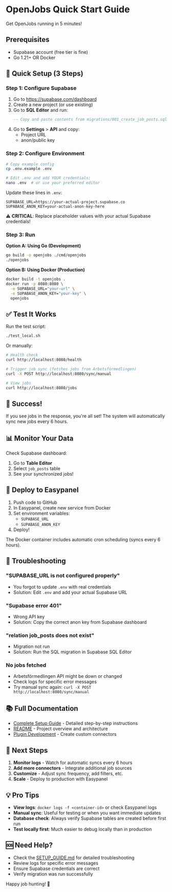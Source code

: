 # OpenJobs Quick Start Guide

Get OpenJobs running in 5 minutes!

## Prerequisites

- Supabase account (free tier is fine)
- Go 1.21+ OR Docker

## 🚀 Quick Setup (3 Steps)

### Step 1: Configure Supabase

1. Go to https://supabase.com/dashboard
2. Create a new project (or use existing)
3. Go to **SQL Editor** and run:
   ```sql
   -- Copy and paste contents from migrations/001_create_job_posts.sql
   ```
4. Go to **Settings** > **API** and copy:
   - Project URL
   - anon/public key

### Step 2: Configure Environment

```bash
# Copy example config
cp .env.example .env

# Edit .env and add YOUR credentials:
nano .env  # or use your preferred editor
```

Update these lines in `.env`:
```env
SUPABASE_URL=https://your-actual-project.supabase.co
SUPABASE_ANON_KEY=your-actual-anon-key-here
```

⚠️ **CRITICAL**: Replace placeholder values with your actual Supabase credentials!

### Step 3: Run

**Option A: Using Go (Development)**
```bash
go build -o openjobs ./cmd/openjobs
./openjobs
```

**Option B: Using Docker (Production)**
```bash
docker build -t openjobs .
docker run -p 8080:8080 \
  -e SUPABASE_URL="your-url" \
  -e SUPABASE_ANON_KEY="your-key" \
  openjobs
```

## ✅ Test It Works

Run the test script:
```bash
./test_local.sh
```

Or manually:
```bash
# Health check
curl http://localhost:8080/health

# Trigger job sync (fetches jobs from Arbetsförmedlingen)
curl -X POST http://localhost:8080/sync/manual

# View jobs
curl http://localhost:8080/jobs
```

## 🎉 Success!

If you see jobs in the response, you're all set! The system will automatically sync new jobs every 6 hours.

## 📊 Monitor Your Data

Check Supabase dashboard:
1. Go to **Table Editor**
2. Select `job_posts` table
3. See your synchronized jobs!

## 🚀 Deploy to Easypanel

1. Push code to GitHub
2. In Easypanel, create new service from Docker
3. Set environment variables:
   - `SUPABASE_URL`
   - `SUPABASE_ANON_KEY`
4. Deploy!

The Docker container includes automatic cron scheduling (syncs every 6 hours).

## 🔧 Troubleshooting

### "SUPABASE_URL is not configured properly"
- You forgot to update `.env` with real credentials
- Solution: Edit `.env` and add your actual Supabase URL

### "Supabase error 401"
- Wrong API key
- Solution: Copy the correct anon key from Supabase dashboard

### "relation job_posts does not exist"
- Migration not run
- Solution: Run the SQL migration in Supabase SQL Editor

### No jobs fetched
- Arbetsförmedlingen API might be down or changed
- Check logs for specific error messages
- Try manual sync again: `curl -X POST http://localhost:8080/sync/manual`

## 📚 Full Documentation

- [Complete Setup Guide](SETUP_GUIDE.md) - Detailed step-by-step instructions
- [README](README.md) - Project overview and architecture
- [Plugin Development](docs/PLUGIN_DEVELOPMENT.md) - Create custom connectors

## 🎯 Next Steps

1. **Monitor logs** - Watch for automatic syncs every 6 hours
2. **Add more connectors** - Integrate additional job sources
3. **Customize** - Adjust sync frequency, add filters, etc.
4. **Scale** - Deploy to production with Easypanel

## 💡 Pro Tips

- **View logs**: `docker logs -f <container-id>` or check Easypanel logs
- **Manual sync**: Useful for testing or when you want immediate updates
- **Database check**: Always verify Supabase tables are created before first run
- **Test locally first**: Much easier to debug locally than in production

## 🆘 Need Help?

- Check the [SETUP_GUIDE.md](SETUP_GUIDE.md) for detailed troubleshooting
- Review logs for specific error messages
- Ensure Supabase credentials are correct
- Verify migration was run successfully

Happy job hunting! 🎊